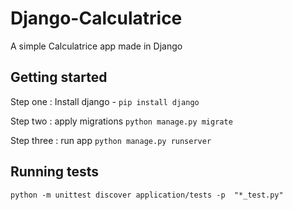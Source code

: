 # Django-Calculatrice

A simple Calculatrice app made in Django

## Getting started

Step one : Install django - `pip install django`

Step two : apply migrations `python manage.py migrate`

Step three : run app `python manage.py runserver`

## Running tests

`python -m unittest discover application/tests -p  "*_test.py"`

